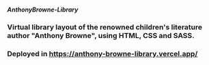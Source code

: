 ##### AnthonyBrowne-Library
### Virtual library layout of the renowned children's literature author "Anthony Browne", using HTML, CSS and SASS.
### Deployed in https://anthony-browne-library.vercel.app/